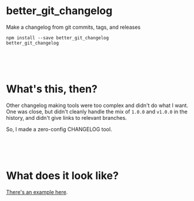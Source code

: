 # better_git_changelog
Make a changelog from git commits, tags, and releases

```
npm install --save better_git_changelog
better_git_changelog
```

&nbsp; 

&nbsp; 

# What's this, then?
Other changelog making tools were too complex and didn't do what I want.  One was close, but 
didn't cleanly handle the mix of `1.0.0` and `v1.0.0` in the history, and didn't give links
to relevant branches.

So, I made a zero-config CHANGELOG tool.

&nbsp; 

&nbsp; 

# What does it look like?

[There's an example here](https://github.com/StoneCypher/jssm/blob/main/CHANGELOG.md).

